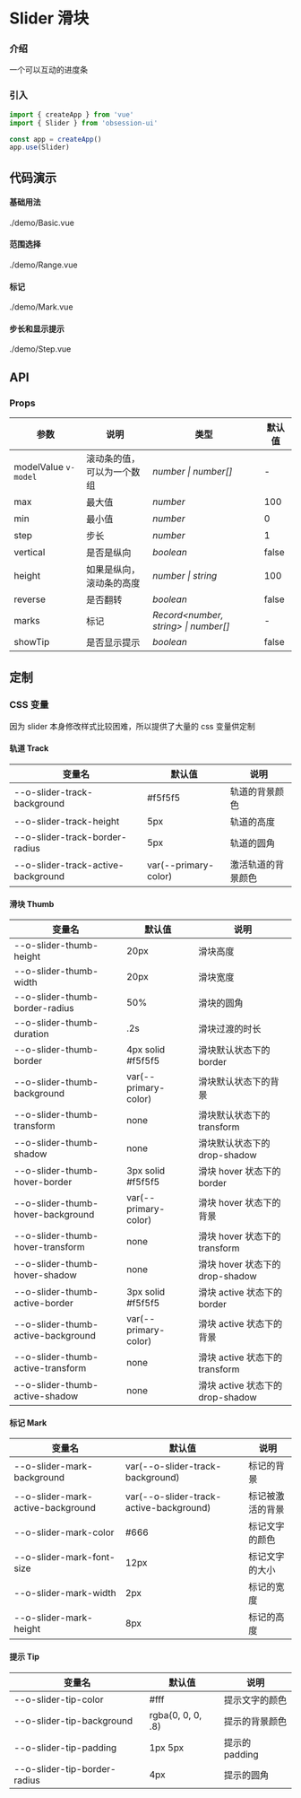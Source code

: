 # Slider 滑块

### 介绍

一个可以互动的进度条

### 引入

```js
import { createApp } from 'vue'
import { Slider } from 'obsession-ui'

const app = createApp()
app.use(Slider)
```

## 代码演示

#### 基础用法

<demo-code transform>
./demo/Basic.vue
</demo-code>

#### 范围选择

<demo-code transform>
./demo/Range.vue
</demo-code>

#### 标记

<demo-code transform>
./demo/Mark.vue
</demo-code>

#### 步长和显示提示

<demo-code transform>
./demo/Step.vue
</demo-code>

## API

### Props

| 参数      | 说明           | 类型                                                                | 默认值 |
| --------- | -------------- | ------------------------------------------------------------------- | ------ |
| modelValue `v-model`      | 滚动条的值，可以为一个数组       | _number \| number[]_          | -     |
| max     | 最大值   | _number_           | 100      |
| min   | 最小值 | _number_ | 0      |
| step  | 步长       | _number_                                                           | 1  |
| vertical      | 是否是纵向       | _boolean_                                                           | false   |
| height | 如果是纵向，滚动条的高度     | _number \| string_                                                    | 100     |
| reverse | 是否翻转       | _boolean_                                                    | false     |
| marks | 标记       | _Record\<number, string> \| number[]_                                                    | -     |
| showTip | 是否显示提示 | _boolean_ | false |

## 定制

### CSS 变量

因为 slider 本身修改样式比较困难，所以提供了大量的 css 变量供定制

#### 轨道 Track

| 变量名 | 默认值 | 说明 |
| ---- | ---- | ---- |
| --o-slider-track-background | #f5f5f5 | 轨道的背景颜色 |
| --o-slider-track-height | 5px | 轨道的高度 |
| --o-slider-track-border-radius | 5px | 轨道的圆角 |
| --o-slider-track-active-background | var(--primary-color) | 激活轨道的背景颜色 |

#### 滑块 Thumb

| 变量名 | 默认值 | 说明 |
| ---- | ---- | ---- |
| --o-slider-thumb-height | 20px | 滑块高度 |
| --o-slider-thumb-width | 20px | 滑块宽度 |
| --o-slider-thumb-border-radius | 50% | 滑块的圆角 |
| --o-slider-thumb-duration | .2s | 滑块过渡的时长 |
| --o-slider-thumb-border | 4px solid #f5f5f5 | 滑块默认状态下的 border |
| --o-slider-thumb-background | var(--primary-color) | 滑块默认状态下的背景 |
| --o-slider-thumb-transform | none | 滑块默认状态下的 transform |
| --o-slider-thumb-shadow | none | 滑块默认状态下的 drop-shadow |
| --o-slider-thumb-hover-border | 3px solid #f5f5f5 | 滑块 hover 状态下的 border |
| --o-slider-thumb-hover-background | var(--primary-color) | 滑块 hover 状态下的背景 |
| --o-slider-thumb-hover-transform | none | 滑块 hover 状态下的 transform |
| --o-slider-thumb-hover-shadow | none | 滑块 hover 状态下的 drop-shadow |
| --o-slider-thumb-active-border | 3px solid #f5f5f5 | 滑块 active 状态下的 border |
| --o-slider-thumb-active-background | var(--primary-color) | 滑块 active 状态下的背景 |
| --o-slider-thumb-active-transform | none | 滑块 active 状态下的 transform |
| --o-slider-thumb-active-shadow | none | 滑块 active 状态下的 drop-shadow |

#### 标记 Mark

| 变量名 | 默认值 | 说明 |
| ---- | ---- | ---- |
| --o-slider-mark-background | var(--o-slider-track-background) | 标记的背景 |
| --o-slider-mark-active-background | var(--o-slider-track-active-background) | 标记被激活的背景 |
| --o-slider-mark-color | #666 | 标记文字的颜色 |
| --o-slider-mark-font-size | 12px | 标记文字的大小 |
| --o-slider-mark-width | 2px | 标记的宽度 |
| --o-slider-mark-height | 8px | 标记的高度 |

#### 提示 Tip

| 变量名 | 默认值 | 说明 |
| ---- | ---- | ---- |
| --o-slider-tip-color | #fff | 提示文字的颜色 |
| --o-slider-tip-background | rgba(0, 0, 0, .8) | 提示的背景颜色 |
| --o-slider-tip-padding | 1px 5px | 提示的 padding |
| --o-slider-tip-border-radius | 4px | 提示的圆角 |